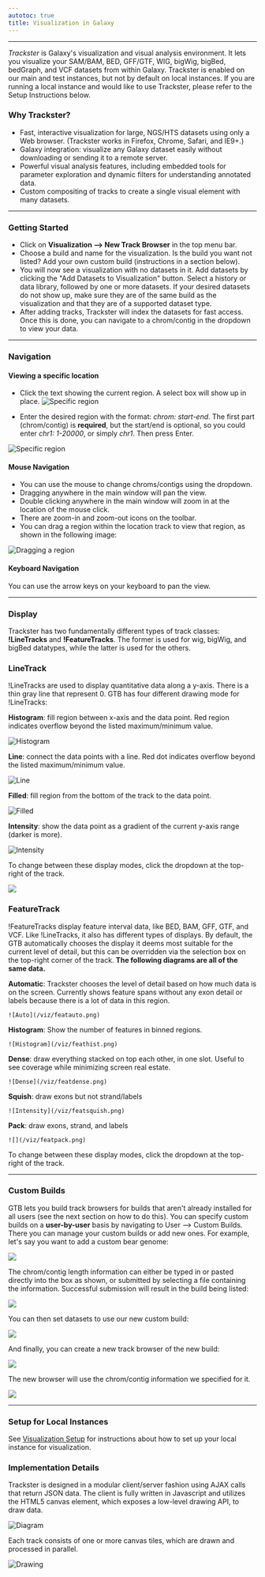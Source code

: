 ```yaml
---
autotoc: true
title: Visualization in Galaxy
---
```




---

*Trackster* is Galaxy's visualization and visual analysis environment. It lets you visualize your SAM/BAM, BED, GFF/GTF, WIG, bigWig, bigBed, bedGraph, and VCF datasets from within Galaxy. Trackster is enabled on our main and test instances, but not by default on local instances. If you are running a local instance and would like to use Trackster, please refer to the Setup Instructions below.

### Why Trackster?

* Fast, interactive visualization for large, NGS/HTS datasets using only a Web browser. (Trackster works in Firefox, Chrome, Safari, and IE9+.)
* Galaxy integration: visualize any Galaxy dataset easily without downloading or sending it to a remote server.
* Powerful visual analysis features, including embedded tools for parameter exploration and dynamic filters for understanding annotated data.
* Custom compositing of tracks to create a single visual element with many datasets.

---

### Getting Started

* Click on **Visualization --> New Track Browser** in the top menu bar.
* Choose a build and name for the visualization. Is the build you want not listed? Add your own custom build (instructions in a section below).
* You will now see a visualization with no datasets in it. Add datasets by clicking the "Add Datasets to Visualization" button. Select a history or data library, followed by one or more datasets. If your desired datasets do not show up, make sure they are of the same build as the visualization and that they are of a supported dataset type.
* After adding tracks, Trackster will index the datasets for fast access. Once this is done, you can navigate to a chrom/contig in the dropdown to view your data.

---

### Navigation

#### Viewing a specific location

* Click the text showing the current region. A select box will show up in place.
![Specific region](/viz/keyboard1.png)

* Enter the desired region with the format: *chrom: start-end*. The first part (chrom/contig) is **required**, but the start/end is optional, so you could enter *chr1: 1-20000*, or simply *chr1*. Then press Enter.

![Specific region](/viz/keyboard2.png)


#### Mouse Navigation

* You can use the mouse to change chroms/contigs using the dropdown.
* Dragging anywhere in the main window will pan the view.
* Double clicking anywhere in the main window will zoom in at the location of the mouse click.
* There are zoom-in and zoom-out icons on the toolbar.
* You can drag a region within the location track to view that region, as shown in the following image:

![Dragging a region](/viz/drag.png)

#### Keyboard Navigation

You can use the arrow keys on your keyboard to pan the view.

---

### Display

Trackster has two fundamentally different types of track classes: **!LineTracks** and **!FeatureTracks**. The former is used for wig, bigWig, and bigBed datatypes, while the latter is used for the others.

### LineTrack

!LineTracks are used to display quantitative data along a y-axis. There is a thin gray line that represent 0. GTB has four different drawing mode for !LineTracks:

**Histogram**: fill region between x-axis and the data point. Red region indicates overflow beyond the listed maximum/minimum value.

![Histogram](/viz/histogram.png)

**Line**: connect the data points with a line. Red dot indicates overflow beyond the listed maximum/minimum value.

![Line](/viz/line.png)

**Filled**: fill region from the bottom of the track to the data point.

![Filled](/viz/filled.png)

**Intensity**: show the data point as a gradient of the current y-axis range (darker is more).

![Intensity](/viz/intensity.png)

To change between these display modes, click the dropdown at the top-right of the track.

![](/viz/modedrag.png)

### FeatureTrack

!FeatureTracks display feature interval data, like BED, BAM, GFF, GTF, and VCF. Like !LineTracks, it also has different types of displays.
By default, the GTB automatically chooses the display it deems most suitable for the current level of detail, but this can be overridden
via the selection box on the top-right corner of the track. **The following diagrams are all of the same data.**

**Automatic**: Trackster chooses the level of detail based on how much data is on the screen. Currently shows feature spans without any exon detail or labels because there is a lot of data in this region.

    ![Auto](/viz/featauto.png)

**Histogram**: Show the number of features in binned regions.

    ![Histogram](/viz/feathist.png)

**Dense**: draw everything stacked on top each other, in one slot. Useful to see coverage while minimizing screen real estate.

    ![Dense](/viz/featdense.png)

**Squish**: draw exons but not strand/labels

    ![Intensity](/viz/featsquish.png)

**Pack**: draw exons, strand, and labels

    ![](/viz/featpack.png)

To change between these display modes, click the dropdown at the top-right of the track.

---

### Custom Builds

GTB lets you build track browsers for builds that aren't already installed for all users (see the next section on how to do this). You can specify custom builds on a **user-by-user** basis by navigating to User --> Custom Builds. There you can manage your custom builds or add new ones. For example, let's say you want to add a custom bear genome:

![](/viz/custom1.png)

The chrom/contig length information can either be typed in or pasted directly into the box as shown, or submitted by selecting a file containing the information. Successful submission will result in the build being listed:

![](/viz/custom2.png)

You can then set datasets to use our new custom build:

![](/viz/custom3.png)

And finally, you can create a new track browser of the new build:

![](/viz/custom4.png)

The new browser will use the chrom/contig information we specified for it.

![](/viz/custom5.png)

---

### Setup for Local Instances

See [Visualization Setup](../../VisualizationSetup) for instructions about how to set up your local instance for visualization.

### Implementation Details

Trackster is designed in a modular client/server fashion using AJAX calls that return JSON data. The client is fully written in Javascript and utilizes the HTML5 canvas element, which exposes a low-level drawing API, to draw data.

![Diagram](/viz/tracksterdiagram.png)

Each track consists of one or more canvas tiles, which are drawn and processed in parallel.

![Drawing](/viz/drawingmethod.png)
